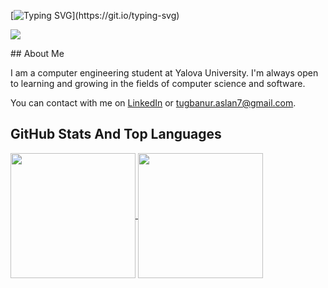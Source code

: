 [![Typing SVG](https://readme-typing-svg.demolab.com?font=Bungee&pause=1000&random=false&width=435&lines=HELLO!+I+AM+TU%C4%9EBA!)](https://git.io/typing-svg)
<p align="left"> <img src="https://komarev.com/ghpvc/?username=tugbanuaslan7&label=Profile%20views&color=0e75b6&style=flat"/> </p>
## About Me

I am a computer engineering student at Yalova University.
I'm always open to learning and growing in the fields of computer science and software. 

You can contact with me on [LinkedIn](https://www.linkedin.com/in/tu%C4%9Fba-nur-aslan-4aa86a258/)  or [tugbanur.aslan7@gmail.com](mailto:tugbanur.aslan7@gmail.com).



## GitHub Stats And Top Languages



<a href="https://github.com/tugbanuaslan7/github-readme-stats">
  <img height=200 align="center" src="https://github-readme-stats.vercel.app/api?username=tugbanuaslan7" />
</a>
<a href="https://github.com/tugbanuaslan7/convoychat">
  <img height=200 align="center" src="https://github-readme-stats.vercel.app/api/top-langs/?username=tugbanuaslan7&layout=donut" />
</a>




